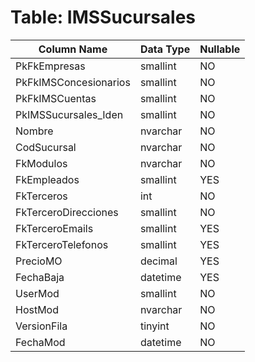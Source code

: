 # Table: IMSSucursales

| Column Name | Data Type | Nullable |
|-------------|-----------|----------|
| PkFkEmpresas | smallint | NO |
| PkFkIMSConcesionarios | smallint | NO |
| PkFkIMSCuentas | smallint | NO |
| PkIMSSucursales_Iden | smallint | NO |
| Nombre | nvarchar | NO |
| CodSucursal | nvarchar | NO |
| FkModulos | nvarchar | NO |
| FkEmpleados | smallint | YES |
| FkTerceros | int | NO |
| FkTerceroDirecciones | smallint | NO |
| FkTerceroEmails | smallint | YES |
| FkTerceroTelefonos | smallint | YES |
| PrecioMO | decimal | YES |
| FechaBaja | datetime | YES |
| UserMod | smallint | NO |
| HostMod | nvarchar | NO |
| VersionFila | tinyint | NO |
| FechaMod | datetime | NO |
